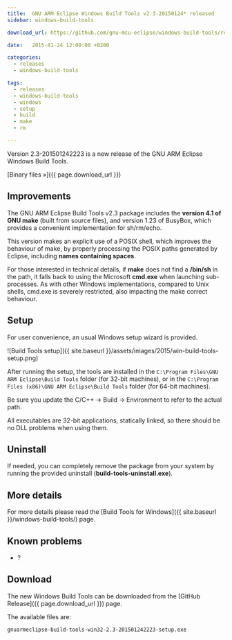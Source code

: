 ```yaml
---
title:  GNU ARM Eclipse Windows Build Tools v2.3-20150124* released
sidebar: windows-build-tools

download_url: https://github.com/gnu-mcu-eclipse/windows-build-tools/releases/tag/v2.3

date:   2015-01-24 12:00:00 +0200

categories:
  - releases
  - windows-build-tools

tags:
  - releases
  - windows-build-tools
  - windows
  - setup
  - build
  - make
  - rm

---
```


Version 2.3-201501242223 is a new release of the GNU ARM Eclipse Windows Build Tools.

[Binary files »]({{ page.download_url }})

## Improvements

The GNU ARM Eclipse Build Tools v2.3 package includes the **version 4.1 of GNU make** (built from source files), and version 1.23 of BusyBox, which provides a convenient implementation for sh/rm/echo.

This version makes an explicit use of a POSIX shell, which improves the behaviour of make, by properly processing the POSIX paths generated by Eclipse, including **names containing spaces**.

For those interested in technical details, if **make** does not find a **/bin/sh** in the path, it falls back to using the Microsoft **cmd.exe** when launching sub-processes. As with other Windows implementations, compared to Unix shells, cmd.exe is severely restricted, also impacting the make correct behaviour.

## Setup

For user convenience, an usual Windows setup wizard is provided.

![Build Tools setup]({{ site.baseurl }}/assets/images/2015/win-build-tools-setup.png)

After running the setup, the tools are installed in the `C:\Program Files\GNU ARM Eclipse\Build Tools` folder (for 32-bit machines), or in the `C:\Program Files (x86)\GNU ARM Eclipse\Build Tools` folder (for 64-bit machines).

Be sure you update the C/C++ → Build → Environment to refer to the actual path.

All executables are 32-bit applications, statically linked, so there should be no DLL problems when using them.

## Uninstall

If needed, you can completely remove the package from your system by running the provided uninstall (**build-tools-uninstall.exe**).

## More details

For more details please read the [Build Tools for Windows]({{ site.baseurl }}/windows-build-tools/) page.


## Known problems

* ?

## Download

The new Windows Build Tools can be downloaded from the [GitHub Release]({{ page.download_url }}) page.

The available files are:

	gnuarmeclipse-build-tools-win32-2.3-201501242223-setup.exe

